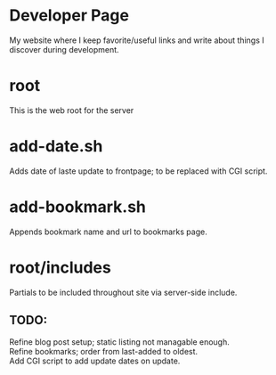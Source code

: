 # Developer Page
My website where I keep favorite/useful links and write about things I discover during development.

# root
This is the web root for the server

# add-date.sh
Adds date of laste update to frontpage; to be replaced with CGI script.

# add-bookmark.sh
Appends bookmark name and url to bookmarks page.

# root/includes
Partials to be included throughout site via server-side include.

## TODO:
Refine blog post setup; static listing not managable enough.  
Refine bookmarks; order from last-added to oldest.  
Add CGI script to add update dates on update.
